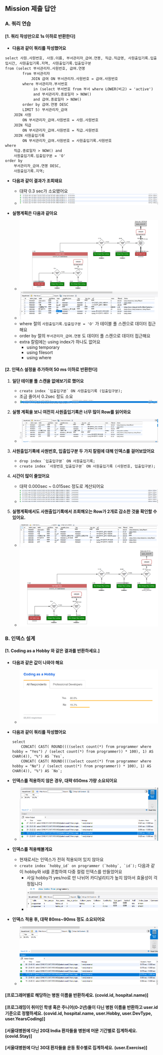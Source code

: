 ## Mission 제출 답안

### A. 쿼리 연습
#### [1. 쿼리 작성만으로 1s 이하로 반환한다]
- **다음과 같이 쿼리를 작성했어요**
```mysql
select 사원.사원번호, 사원.이름, 부서관리자_급여.연봉, 직급.직급명, 사원출입기록.입출입시간, 사원출입기록.지역, 사원출입기록.입출입구분
from (select 부서관리자.사원번호, 급여.연봉
		from 부서관리자
			JOIN 급여 ON 부서관리자.사원번호 = 급여.사원번호
		where 부서관리자.부서번호 
			 in (select 부서번호 from 부서 where LOWER(비고) = 'active') 
			 and 부서관리자.종료일자 > NOW()
			 and 급여.종료일자 > NOW()
		order by 급여.연봉 DESC 
		LIMIT 5) 부서관리자_급여 
	JOIN 사원
		ON 부서관리자_급여.사원번호 = 사원.사원번호
	JOIN 직급
		ON 부서관리자_급여.사원번호 = 직급.사원번호
	JOIN 사원출입기록
		ON 부서관리자_급여.사원번호 = 사원출입기록.사원번호
where
	직급.종료일자 > NOW() and
    사원출입기록.입출입구분 = 'O'
order by
	부서관리자_급여.연봉 DESC, 
    사원출입기록.지역;
```

- **다음과 같이 결과가 조회돼요**
    - 대략 0.3 sec가 소요됐어요
    - ![](./image/a-1-time.PNG)

- **실행계획은 다음과 같아요**
    - ![](./image/a-1-execution-plan.PNG)
    - ![](./image/a-1-execution-plan2.PNG)
    - where 절의 `사원출입기록.입출입구분 = 'O'` 가 테이블 풀 스캔으로 데이터 접근해요
    - order by 절의 `부서관리자_급여.연봉` 도 데이터 풀 스캔으로 데이터 접근해요
    - extra 칼럼에는 using index가 하나도 없어요
        - using temporary
        - using filesort
        - using where

#### [2. 인덱스 설정을 추가하여 50 ms 이하로 반환한다]
1. **일단 테이블 풀 스캔을 없애보기로 했어요**
    - ``create index `입출입구분` ON 사원출입기록 (입출입구분);``
    - 조금 줄어서 0.2sec 정도 소요
    - ![](./image/a-2-first-time.PNG)

2. **실행 계획을 보니 여전히 사원출입기록은 너무 많이 Row를 읽어와요**
    - ![](./image/a-2-executaion-plan.PNG)

3. **사원출입기록에 사원번호, 입출입구분 두 가지 칼럼에 대해 인덱스를 걸어보았어요**
    - ``drop index `입출입구분` ON 사원출입기록;``
    - ``create index `사원번호_입출입구분` ON 사원출입기록 (사원번호, 입출입구분);``

4. **시간이 많이 줄었어요**
    - 대략 0.000sec ~ 0.015sec 정도로 계산되어요
    - ![](./image/a-2-second-time.PNG)

5. **실행계획에서도 사원출입기록에서 조회해오는 Row가 2개로 감소한 것을 확인할 수 있어요.**
    - ![](./image/a-2-second-execution-plan.PNG)
    - ![](./image/a-2-second-execution-plan-graph.PNG)

### B. 인덱스 설계
#### [1. Coding as a Hobby 와 같은 결과를 반환하세요.]
- **다음과 같은 값이 나와야 해요**
    - ![](./image/b-1-coding-hobby-stackoverflow.PNG)

- **다음과 같이 쿼리를 작성했어요**
    ``` mysql
    select
        CONCAT( CAST( ROUND((((select count(*) from programmer where hobby = "Yes") / (select count(*) from programmer)) * 100), 1) AS CHAR(4)), "%") AS `Yes`,
        CONCAT( CAST( ROUND((((select count(*) from programmer where hobby = "No") / (select count(*) from programmer)) * 100), 1) AS CHAR(4)), "%") AS `No`;
    ```

- **인덱스를 적용하지 않은 경우, 대략 650ms 갸량 소요되어요**
    - ![](./image/b-1-before-index.PNG)

- **인덱스를 적용해볼게요**
    - 현재로서는 인덱스가 전혀 적용되어 있지 않아요
    - ``create index `hobby_id` on programmer (`hobby`, `id`);`` 다음과 같이 hobby와 id를 혼합하여 다중 컬럼 인덱스를 만들었어요
        - 사실 hobby가 yes/no로 만 나뉘어 카디널리티가 높지 않아서 효율성이 걱정됩니다
        - ![](./image/b-1-cardinality.PNG)

- **인덱스 적용 후, 대략 80ms~90ms 정도 소요되어요**
    - ![](./image/b-1-after-index.PNG)

#### [프로그래머별로 해당하는 병원 이름을 반환하세요. (covid.id, hospital.name)]

#### [프로그래밍이 취미인 학생 혹은 주니어(0-2년)들이 다닌 병원 이름을 반환하고 user.id 기준으로 정렬하세요. (covid.id, hospital.name, user.Hobby, user.DevType, user.YearsCoding)]

#### [서울대병원에 다닌 20대 India 환자들을 병원에 머문 기간별로 집계하세요. (covid.Stay)]

#### [서울대병원에 다닌 30대 환자들을 운동 횟수별로 집계하세요. (user.Exercise)]
